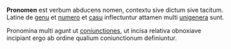 **Pronomen** est verbum abducens nomen, contextu sive dictum sive tacitum. Latine de [genu](genus.md) et [numero](numerus.md) et [casu](casus.md) inflectuntur attamen multi [unigenera](unigenerum.md) sunt.

Pronomina multi agunt ut [coniunctiones](coniunctio.md), ut incisa relativa obnoxiave incipiant ergo ab ordine qualium coniunctionum definiuntur.
